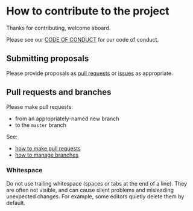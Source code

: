 # How to contribute to the project

Thanks for contributing, welcome aboard.

Please see our [CODE OF CONDUCT](./CODE_OF_CONDUCT.md) for our code of conduct.


## Submitting proposals

Please provide proposals as
[pull requests](https://github.com/divio/getting-started-with-aldryn-py3-11-wagtail/pulls)
or
[issues](https://github.com/divio/getting-started-with-aldryn-py3-11-wagtail/issues) as appropriate.


## Pull requests and branches

Please make pull requests:

* from an appropriately-named new branch
* to the ``master`` branch

See:

* [how to make pull requests](https://help.github.com/articles/using-pull-requests/)
* [how to manage branches](https://help.github.com/articles/creating-and-deleting-branches-within-your-repository/)


### Whitespace

Do not use trailing whitespace (spaces or tabs at the end of a line). They are often not visible, and can cause silent
problems and misleading unexpected changes. For example, some editors quietly delete them by default.
